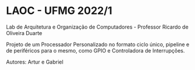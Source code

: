 # LAOC - UFMG 2022/1
Lab de Arquitetura e Organização de Computadores - Professor Ricardo de Oliveira Duarte

Projeto de um Processador Personalizado no formato ciclo único, pipeline e de periféricos para o mesmo, como GPIO e Controladora de Interrupções.

Autores: Artur e Gabriel
